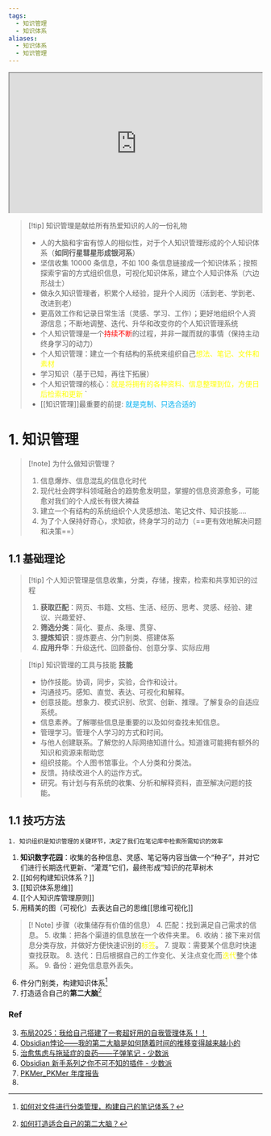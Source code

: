 ```yaml
---
tags:
  - 知识管理
  - 知识体系
aliases:
  - 知识体系
  - 知识管理
---
```


<div style=" width: 100%; height:280;overflow: hidden; "><iframe src="https://widget.pkmer.cn/free/Carousel?user=a2e5899e-975e-4457-afd4-ec3ff7dcbc90&" allow="fullscreen" style=" height: 100%; width: 100%;"></iframe></div>

> [!tip] 知识管理是献给所有热爱知识的人的一份礼物 
> - 人的大脑和宇宙有惊人的相似性，对于个人知识管理形成的个人知识体系（**如同行星彗星形成银河系**）
> - 坚信收集 10000 条信息，不如 100 条信息链接成一个知识体系；按照探索宇宙的方式组织信息，可视化知识体系，建立个人知识体系（六边形战士）
> - 做永久知识管理者，积累个人经验，提升个人阅历（活到老、学到老、改进到老）
> - 更高效工作和记录日常生活（灵感、学习、工作）；更好地组织个人资源信息；不断地调整、迭代、升华和改变你的个人知识管理系统
> - 个人知识管理是一个<font color="#ff0000">持续不断</font>的过程，并非一蹴而就的事情（保持主动终身学习的动力）
> -  个人知识管理：建立一个有结构的系统来组织自己<font color="#ffff00">想法、笔记、文件和素材</font>
> - 学习知识（基于已知，再往下拓展）
> - 个人知识管理的核心：<font color="#ffff00">就是将拥有的各种资料、信息整理到位，方便日后检索和更新 </font>`
> -  [[知识管理]]最重要的前提:<font color="#00b0f0"> 就是克制、只选合适的</font>
# 1. 知识管理
> [!note]  为什么做知识管理？
> 1. 信息爆炸、信息混乱的信息化时代 
> 2. 现代社会跨学科领域融合的趋势愈发明显，掌握的信息资源愈多，可能愈对我们的个人成长有很大裨益
> 3. 建立一个有结构的系统组织个人灵感想法、笔记文件、知识技能....
> 4. 为了个人保持好奇心，求知欲，终身学习的动力（==更有效地解决问题和决策==）
## 1.1 基础理论
> [!tip] 个人知识管理是信息收集，分类，存储，搜索，检索和共享知识的过程
> 1. **获取匹配**：网页、书籍、文档、生活、经历、思考、灵感、经验、建议、兴趣爱好、
> 2. **筛选分类**：简化、要点、条理、贯穿、
> 3. **提炼知识**：提炼要点、分门别类、搭建体系
> 4. **应用升华**：升级迭代、回顾备份、创意分享、实际应用

> [!tip] 知识管理的工具与技能
> **技能**
> 	- 协作技能。协调，同步，实验，合作和设计。
> 	- 沟通技巧。感知、直觉、表达、可视化和解释。
> 	- 创意技能。想象力、模式识别、欣赏、创新、推理。了解复杂的自适应系统。
> 	- 信息素养。了解哪些信息是重要的以及如何查找未知信息。
> 	- 管理学习。管理个人学习的方式和时间。
> 	- 与他人创建联系。了解您的人际网络知道什么。知道谁可能拥有额外的知识和资源来帮助您
> 	- 组织技能。个人图书馆事业。个人分类和分类法。
> 	- 反馈。持续改进个人的运作方式。
> 	- 研究。有计划与有系统的收集、分析和解释资料，直至解决问题的技能。
## 1.1 技巧方法
```ad-example
1. 知识组织是知识管理的关键环节，决定了我们在笔记库中检索所需知识的效率
```
1. **知识数字花园**：收集的各种信息、灵感、笔记等内容当做一个“种子”，并对它们进行长期迭代更新、“灌溉”它们，最终形成“知识的花草树木
2. [[如何构建知识体系？]] 
3. [[知识体系思维]]
4. [[个人知识库管理原则]]
5. 用精美的图（可视化）去表达自己的思维[[思维可视化]]


 >[! Note] 步骤（收集储存有价值的信息） 
 >4. 匹配：找到满足自己需求的信息。 
 >5. 收集：把各个渠道的信息放在一个收件夹里。 
 >6. 收纳：接下来对信息分类存放，并做好方便快速识别的<font color="#ffff00">标签</font>。
 >7. 提取：需要某个信息时快速查找获取。 
 >8. 迭代：日后根据自己的工作变化、关注点变化而<font color="#ffff00">迭代</font>整个体系。 
 >9. 备份：避免信息意外丢失。

6. 件分门别类，构建知识体系[^1]
7. 打造适合自己的**第二大脑**[^2]

### Ref
3. [布局2025：我给自己搭建了一套超好用的自我管理体系！！](https://mp.weixin.qq.com/s/K5sB6LLud23PJyTtlAF7OQ)
4. [Obsidian悖论——我的第二大脑是如何随着时间的推移变得越来越小的](https://mp.weixin.qq.com/s?__biz=Mzg5Njk3MDUyMQ==&mid=2247490515&idx=1&sn=f53eba7c65ccce34bf1bc114bfee4158&scene=21#wechat_redirect)
5. [治愈焦虑与拖延症的良药——子弹笔记 - 少数派](https://sspai.com/post/65044)
6. [Obsidian 新手系列之你不可不知的插件 - 少数派](https://sspai.com/post/67619)
7. [PKMer_PKMer 年度报告](https://pkmer.cn/)
8. 
[^1]: [如何对文件进行分类管理，构建自己的笔记体系？](https://mp.weixin.qq.com/s/R7RcfijPSoTTSOl_uO-b6A)
[^2]: [如何打造适合自己的第二大脑？](https://mp.weixin.qq.com/s/U_eOrq0o865nYsWsFs52ow)

